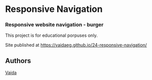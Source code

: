 # Responsive Navigation

### Responsive website navigation - burger

This project is for educational porpuses only.

Site published at https://vaidaeg.github.io/24-responsive-navigation/

## Authors
[Vaida](https://github.com/VaidaEG)
